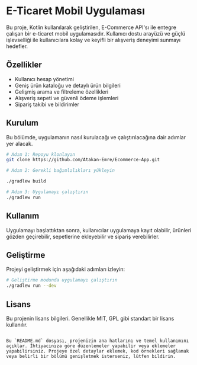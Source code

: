 
# E-Ticaret Mobil Uygulaması

Bu proje, Kotlin kullanılarak geliştirilen, E-Commerce API'sı ile entegre çalışan bir e-ticaret mobil uygulamasıdır. Kullanıcı dostu arayüzü ve güçlü işlevselliği ile kullanıcılara kolay ve keyifli bir alışveriş deneyimi sunmayı hedefler.

## Özellikler

- Kullanıcı hesap yönetimi
- Geniş ürün kataloğu ve detaylı ürün bilgileri
- Gelişmiş arama ve filtreleme özellikleri
- Alışveriş sepeti ve güvenli ödeme işlemleri
- Sipariş takibi ve bildirimler


## Kurulum

Bu bölümde, uygulamanın nasıl kurulacağı ve çalıştırılacağına dair adımlar yer alacak.

```bash
# Adım 1: Repoyu klonlayın
git clone https://github.com/Atakan-Emre/Ecommerce-App.git

# Adım 2: Gerekli bağımlılıkları yükleyin

./gradlew build

# Adım 3: Uygulamayı çalıştırın
./gradlew run
```

## Kullanım

Uygulamayı başlattıktan sonra, kullanıcılar uygulamaya kayıt olabilir, ürünleri gözden geçirebilir, sepetlerine ekleyebilir ve sipariş verebilirler.

## Geliştirme

Projeyi geliştirmek için aşağıdaki adımları izleyin:

```bash
# Geliştirme modunda uygulamayı çalıştırın
./gradlew run --dev
```


## Lisans

Bu projenin lisans bilgileri. Genellikle MIT, GPL gibi standart bir lisans kullanılır.

```

Bu `README.md` dosyası, projenizin ana hatlarını ve temel kullanımını açıklar. İhtiyacınıza göre düzenlemeler yapabilir veya eklemeler yapabilirsiniz. Projeye özel detaylar eklemek, kod örnekleri sağlamak veya belirli bir bölümü genişletmek isterseniz, lütfen bildirin.
